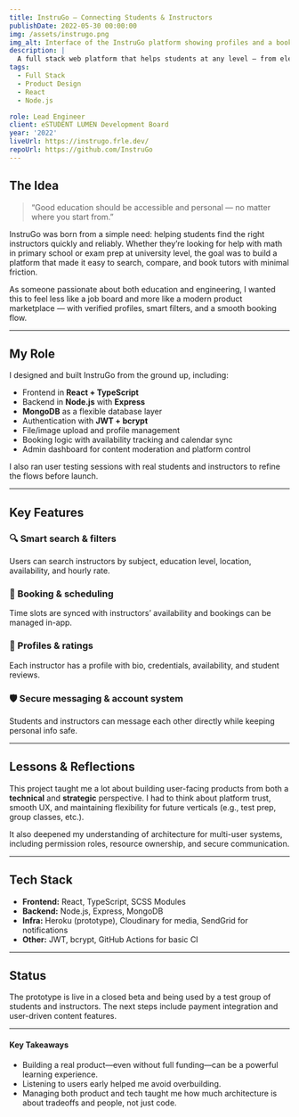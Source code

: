 ```yaml
---
title: InstruGo – Connecting Students & Instructors
publishDate: 2022-05-30 00:00:00
img: /assets/instrugo.png
img_alt: Interface of the InstruGo platform showing profiles and a booking flow
description: |
  A full stack web platform that helps students at any level — from elementary to university — find, contact, and book private instructors.
tags:
  - Full Stack
  - Product Design
  - React
  - Node.js

role: Lead Engineer
client: eSTUDENT LUMEN Development Board
year: '2022'
liveUrl: https://instrugo.frle.dev/
repoUrl: https://github.com/InstruGo
---
```


## The Idea

> “Good education should be accessible and personal — no matter where you start from.”

InstruGo was born from a simple need: helping students find the right instructors quickly and reliably. Whether they’re looking for help with math in primary school or exam prep at university level, the goal was to build a platform that made it easy to search, compare, and book tutors with minimal friction.

As someone passionate about both education and engineering, I wanted this to feel less like a job board and more like a modern product marketplace — with verified profiles, smart filters, and a smooth booking flow.

---

## My Role

I designed and built InstruGo from the ground up, including:

- Frontend in **React + TypeScript**
- Backend in **Node.js** with **Express**
- **MongoDB** as a flexible database layer
- Authentication with **JWT + bcrypt**
- File/image upload and profile management
- Booking logic with availability tracking and calendar sync
- Admin dashboard for content moderation and platform control

I also ran user testing sessions with real students and instructors to refine the flows before launch.

---

## Key Features

### 🔍 Smart search & filters

Users can search instructors by subject, education level, location, availability, and hourly rate.

### 📅 Booking & scheduling

Time slots are synced with instructors’ availability and bookings can be managed in-app.

### 🧾 Profiles & ratings

Each instructor has a profile with bio, credentials, availability, and student reviews.

### 🛡️ Secure messaging & account system

Students and instructors can message each other directly while keeping personal info safe.

---

## Lessons & Reflections

This project taught me a lot about building user-facing products from both a **technical** and **strategic** perspective. I had to think about platform trust, smooth UX, and maintaining flexibility for future verticals (e.g., test prep, group classes, etc.).

It also deepened my understanding of architecture for multi-user systems, including permission roles, resource ownership, and secure communication.

---

## Tech Stack

- **Frontend:** React, TypeScript, SCSS Modules
- **Backend:** Node.js, Express, MongoDB
- **Infra:** Heroku (prototype), Cloudinary for media, SendGrid for notifications
- **Other:** JWT, bcrypt, GitHub Actions for basic CI

---

## Status

The prototype is live in a closed beta and being used by a test group of students and instructors. The next steps include payment integration and user-driven content features.

---

#### Key Takeaways

- Building a real product—even without full funding—can be a powerful learning experience.
- Listening to users early helped me avoid overbuilding.
- Managing both product and tech taught me how much architecture is about tradeoffs and people, not just code.
